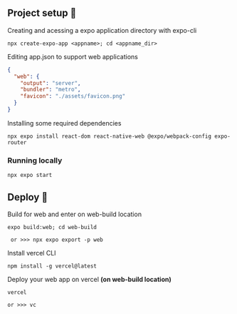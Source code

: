 ## Project setup 🔧
Creating and acessing a expo application directory with expo-cli
```
npx create-expo-app <appname>; cd <appname_dir>
```

Editing app.json to support web applications
```json
{
  "web": {
    "output": "server",
    "bundler": "metro",
    "favicon": "./assets/favicon.png"
  }
}
```

Installing some required dependencies
```
npx expo install react-dom react-native-web @expo/webpack-config expo-router
```

### Running locally
```
npx expo start
```

## Deploy 🚀
Build for web and enter on web-build location
```
expo build:web; cd web-build
```
` or >>> npx expo export -p web`

Install vercel CLI
```
npm install -g vercel@latest
```

Deploy your web app on vercel **(on web-build location)**
```
vercel
```
`or >>> vc`

